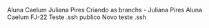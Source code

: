 Aluna Caelum Juliana Pires
Criando as branchs - Juliana Pires
Aluna Caelum FJ-22
Teste .ssh publico
Novo teste .ssh
